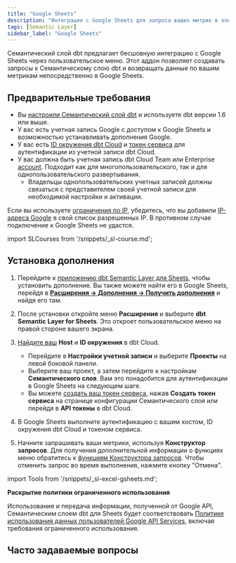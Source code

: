 ```yaml
---
title: "Google Sheets"
description: "Интеграция с Google Sheets для запроса ваших метрик в электронной таблице."
tags: [Semantic Layer]
sidebar_label: "Google Sheets"
---
```


Семантический слой dbt предлагает бесшовную интеграцию с Google Sheets через пользовательское меню. Этот аддон позволяет создавать запросы к Семантическому слою dbt и возвращать данные по вашим метрикам непосредственно в Google Sheets.

## Предварительные требования

- Вы [настроили Семантический слой dbt](/docs/use-dbt-semantic-layer/setup-sl) и используете dbt версии 1.6 или выше.
- У вас есть учетная запись Google с доступом к Google Sheets и возможностью устанавливать дополнения Google.
- У вас есть [ID окружения dbt Cloud](/docs/use-dbt-semantic-layer/setup-sl#set-up-dbt-semantic-layer) и [токен сервиса](/docs/dbt-cloud-apis/service-tokens) для аутентификации из учетной записи dbt Cloud.
- У вас должна быть учетная запись dbt Cloud Team или Enterprise [account](https://www.getdbt.com/pricing). Подходит как для многопользовательского, так и для однопользовательского развертывания.
  - Владельцы однопользовательских учетных записей должны связаться с представителем своей учетной записи для необходимой настройки и активации.

Если вы используете [ограничения по IP](/docs/cloud/secure/ip-restrictions), убедитесь, что вы добавили [IP-адреса Google](https://www.gstatic.com/ipranges/goog.txt) в свой список разрешенных IP. В противном случае подключение к Google Sheets не удастся.

import SLCourses from '/snippets/_sl-course.md';

<SLCourses/>

## Установка дополнения

1. Перейдите к [приложению dbt Semantic Layer для Sheets](https://gsuite.google.com/marketplace/app/foo/392263010968), чтобы установить дополнение. Вы также можете найти его в Google Sheets, перейдя в [**Расширения -> Дополнения -> Получить дополнения**](https://support.google.com/docs/answer/2942256?hl=en&co=GENIE.Platform%3DDesktop&oco=0#zippy=%2Cinstall-add-ons%2Cinstall-an-add-on) и найдя его там.
2. После установки откройте меню **Расширения** и выберите **dbt Semantic Layer for Sheets**. Это откроет пользовательское меню на правой стороне вашего экрана.
3. [Найдите ваш](/docs/use-dbt-semantic-layer/setup-sl#set-up-dbt-semantic-layer) **Host** и **ID окружения** в dbt Cloud.
   - Перейдите в **Настройки учетной записи** и выберите **Проекты** на левой боковой панели.
   - Выберите ваш проект, а затем перейдите к настройкам **Семантического слоя**. Вам это понадобится для аутентификации в Google Sheets на следующем шаге.
   - Вы можете [создать ваш токен сервиса](/docs/dbt-cloud-apis/service-tokens), нажав **Создать токен сервиса** на странице конфигурации Семантического слоя или перейдя в **API токены** в dbt Cloud.
4. В Google Sheets выполните аутентификацию с вашим хостом, ID окружения dbt Cloud и токеном сервиса.
   <Lightbox src="/img/docs/dbt-cloud/semantic-layer/sl-and-gsheets.jpg" width="70%" title="Доступ к вашему ID окружения, хосту и URL в настройках Семантического слоя dbt Cloud. Создайте токен сервиса в настройках Семантического слоя или настройках API токенов" />

5. Начните запрашивать ваши метрики, используя **Конструктор запросов**. Для получения дополнительной информации о функциях меню обратитесь к [функциям Конструктора запросов](#query-builder-functions). Чтобы отменить запрос во время выполнения, нажмите кнопку "Отмена".

import Tools from '/snippets/_sl-excel-gsheets.md';

<Tools 
type="Google Sheets"
bullet_1="Операция пользовательского меню имеет ограничение по времени в шесть (6) минут."
bullet_2="Если вы используете это расширение, убедитесь, что вы вошли в Chrome с тем же профилем Google, который вы использовали для настройки дополнения. Входите с одним профилем Google за раз, так как использование нескольких профилей Google одновременно может вызвать проблемы."
queryBuilder="/img/docs/dbt-cloud/semantic-layer/query-builder.png"
PrivateSelections="Вы также можете сделать эти выборы приватными или публичными. Публичные выборы означают, что ваши вводимые данные доступны в меню всем на листе. 
Приватные выборы означают, что ваши вводимые данные видны только вам. Обратите внимание, что любой, добавленный на лист, все равно может видеть данные из этих приватных выборов, но они не смогут взаимодействовать с выбором в меню или получать выгоду от автоматического обновления."
/>

**Раскрытие политики ограниченного использования**

Использование и передача информации, полученной от Google API, Семантическим слоем dbt для Sheets будет соответствовать [Политике использования данных пользователей Google API Services](https://developers.google.com/terms/api-services-user-data-policy), включая требования ограниченного использования.

## Часто задаваемые вопросы
<FAQ path="Troubleshooting/sl-alpn-error" />
